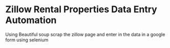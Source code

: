 # Zillow Rental Properties Data Entry Automation 

Using Beautiful soup scrap the zillow page and enter in the data in a google form using selenium 

